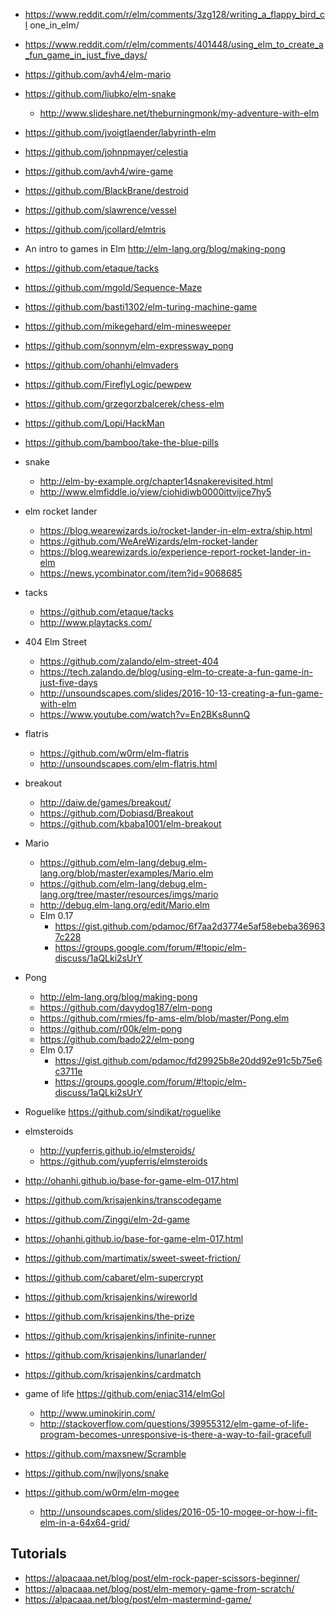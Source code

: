 - https://www.reddit.com/r/elm/comments/3zg128/writing_a_flappy_bird_cl one_in_elm/
- https://www.reddit.com/r/elm/comments/401448/using_elm_to_create_a_fun_game_in_just_five_days/
- https://github.com/avh4/elm-mario
- https://github.com/liubko/elm-snake
  - http://www.slideshare.net/theburningmonk/my-adventure-with-elm
- https://github.com/jvoigtlaender/labyrinth-elm
- https://github.com/johnpmayer/celestia
- https://github.com/avh4/wire-game
- https://github.com/BlackBrane/destroid
- https://github.com/slawrence/vessel
- https://github.com/jcollard/elmtris
- An intro to games in Elm http://elm-lang.org/blog/making-pong
- https://github.com/etaque/tacks
- https://github.com/mgold/Sequence-Maze
- https://github.com/basti1302/elm-turing-machine-game
- https://github.com/mikegehard/elm-minesweeper
- https://github.com/sonnym/elm-expressway_pong
- https://github.com/ohanhi/elmvaders
- https://github.com/FireflyLogic/pewpew
- https://github.com/grzegorzbalcerek/chess-elm
- https://github.com/Lopi/HackMan
- https://github.com/bamboo/take-the-blue-pills

- snake
  - http://elm-by-example.org/chapter14snakerevisited.html
  - http://www.elmfiddle.io/view/ciohidiwb0000ittvijce7hy5
- elm rocket lander
  - https://blog.wearewizards.io/rocket-lander-in-elm-extra/ship.html
  - https://github.com/WeAreWizards/elm-rocket-lander
  - https://blog.wearewizards.io/experience-report-rocket-lander-in-elm
  - https://news.ycombinator.com/item?id=9068685
- tacks
  - https://github.com/etaque/tacks
  - http://www.playtacks.com/
- 404 Elm Street
  - https://github.com/zalando/elm-street-404
  - https://tech.zalando.de/blog/using-elm-to-create-a-fun-game-in-just-five-days
  - http://unsoundscapes.com/slides/2016-10-13-creating-a-fun-game-with-elm
  - https://www.youtube.com/watch?v=En2BKs8unnQ
- flatris
  - https://github.com/w0rm/elm-flatris
  - http://unsoundscapes.com/elm-flatris.html
- breakout
  - http://daiw.de/games/breakout/
  - https://github.com/Dobiasd/Breakout
  - https://github.com/kbaba1001/elm-breakout
- Mario
  - https://github.com/elm-lang/debug.elm-lang.org/blob/master/examples/Mario.elm
  - https://github.com/elm-lang/debug.elm-lang.org/tree/master/resources/imgs/mario
  - http://debug.elm-lang.org/edit/Mario.elm
  - Elm 0.17
    - https://gist.github.com/pdamoc/6f7aa2d3774e5af58ebeba369637c228
    - https://groups.google.com/forum/#!topic/elm-discuss/1aQLki2sUrY
- Pong
  - http://elm-lang.org/blog/making-pong
  - https://github.com/davydog187/elm-pong
  - https://github.com/rmies/fp-ams-elm/blob/master/Pong.elm
  - https://github.com/r00k/elm-pong
  - https://github.com/bado22/elm-pong
  - Elm 0.17
    - https://gist.github.com/pdamoc/fd29925b8e20dd92e91c5b75e6c3711e
    - https://groups.google.com/forum/#!topic/elm-discuss/1aQLki2sUrY
- Roguelike https://github.com/sindikat/roguelike
- elmsteroids
  - http://yupferris.github.io/elmsteroids/
  - https://github.com/yupferris/elmsteroids
- http://ohanhi.github.io/base-for-game-elm-017.html
- https://github.com/krisajenkins/transcodegame
- https://github.com/Zinggi/elm-2d-game
- https://ohanhi.github.io/base-for-game-elm-017.html
- https://github.com/martimatix/sweet-sweet-friction/
- https://github.com/cabaret/elm-supercrypt
- https://github.com/krisajenkins/wireworld
- https://github.com/krisajenkins/the-prize
- https://github.com/krisajenkins/infinite-runner
- https://github.com/krisajenkins/lunarlander/
- https://github.com/krisajenkins/cardmatch
- game of life https://github.com/eniac314/elmGol
  - http://www.uminokirin.com/
  - http://stackoverflow.com/questions/39955312/elm-game-of-life-program-becomes-unresponsive-is-there-a-way-to-fail-gracefull
- https://github.com/maxsnew/Scramble
- https://github.com/nwjlyons/snake
- https://github.com/w0rm/elm-mogee
  - http://unsoundscapes.com/slides/2016-05-10-mogee-or-how-i-fit-elm-in-a-64x64-grid/

## Tutorials

- https://alpacaaa.net/blog/post/elm-rock-paper-scissors-beginner/
- https://alpacaaa.net/blog/post/elm-memory-game-from-scratch/
- https://alpacaaa.net/blog/post/elm-mastermind-game/
